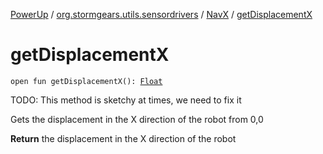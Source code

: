 [PowerUp](../../index.md) / [org.stormgears.utils.sensordrivers](../index.md) / [NavX](index.md) / [getDisplacementX](./get-displacement-x.md)

# getDisplacementX

`open fun getDisplacementX(): `[`Float`](https://kotlinlang.org/api/latest/jvm/stdlib/kotlin/-float/index.html)

TODO: This method is sketchy at times, we need to fix it

 Gets the displacement in the X direction of the robot from 0,0

**Return**
the displacement in the X direction of the robot


